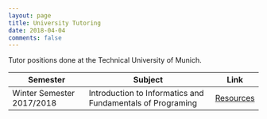 ```yaml
---
layout: page
title: University Tutoring
date: 2018-04-04
comments: false
---
```


Tutor positions done at the Technical University of Munich.

Semester | Subject | Link
---|---|---
Winter Semester 2017/2018| Introduction to Informatics and Fundamentals of Programing | [Resources](/tutor/ws1718/)
